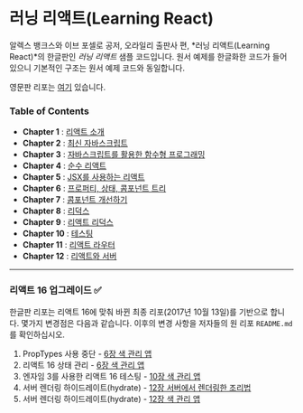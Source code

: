 러닝 리액트(Learning React)
=================

알렉스 뱅크스와 이브 포셀로 공저, 오라일리 출판사 편, *러닝 리액트(Learning React)*의 한글판인 *러닝 리액트* 샘플 코드입니다. 원서 예제를 한글화한 코드가 들어있으니 기본적인 구조는 원서 예제 코드와 동일합니다.

영문판 리포는 [여기](https://github.com/MoonHighway/learning-react) 있습니다.

### Table of Contents

* __Chapter 1__ : [리액트 소개](./chapter-01)
* __Chapter 2__ : [최신 자바스크립트](./chapter-02)
* __Chapter 3__ : [자바스크립트를 활용한 함수형 프로그래밍](./chapter-03)
* __Chapter 4__ : [순수 리액트](./chapter-04)
* __Chapter 5__ : [JSX를 사용하는 리액트](./chapter-05)
* __Chapter 6__ : [프로퍼티, 상태, 콤포넌트 트리](./chapter-06)
* __Chapter 7__ : [콤포넌트 개선하기](./chapter-07)
* __Chapter 8__ : [리덕스](./chapter-08)
* __Chapter 9__ : [리액트 리덕스](./chapter-09)
* __Chapter 10__ : [테스팅](./chapter-10)
* __Chapter 11__ : [리액트 라우터](./chapter-11)
* __Chapter 12__ : [리액트와 서버](./chapter-12)


-----------------------------------------

### 리액트 16 업그레이드 ✅

한글판 리포는 리액트 16에 맞춰 바뀐 최종 리포(2017년 10월 13일)를 기반으로 합니다. 몇가지 변경점은 다음과 같습니다. 이후의 변경 사항을 저자들의 원 리포 `README.md`를 확인하십시오.
 
1. PropTypes 사용 중단 - [6장 색 관리 앱](./chapter-06/color-organizer)
2. 리액트 16 상태 관리 - [6장 색 관리 앱](./chapter-06/color-organizer)
3. 엔자임 3를 사용한 리액트 16 테스팅 - [10장 색 관리 앱](./chapter-10/color-organizer)
4. 서버 렌더링 하이드레이트(hydrate) - [12장 서버에서 렌더링한 조리법](./chapter-12/server-render-recipes)
5. 서버 렌더링 하이드레이트(hydrate) - [12장 색 관리 앱](./chapter-12/color-organizer)
